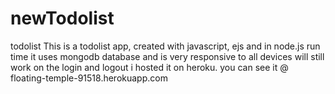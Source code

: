 # newTodolist
todolist
This is a todolist app, created with javascript, ejs and in node.js run time
it uses mongodb database and is very responsive to all devices
will still work on the login and logout
i hosted it on heroku. you can see it @ floating-temple-91518.herokuapp.com
